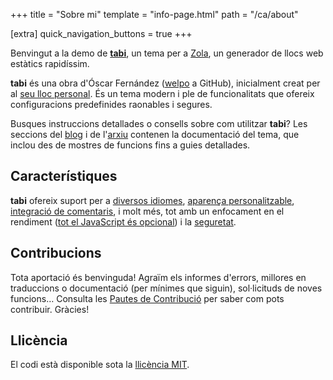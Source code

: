+++
title = "Sobre mi"
template = "info-page.html"
path = "/ca/about"

[extra]
quick_navigation_buttons = true
+++

Benvingut a la demo de [**tabi**](https://github.com/welpo/tabi), un tema per a [Zola](https://www.getzola.org/), un generador de llocs web estàtics rapidíssim.

**tabi** és una obra d'Óscar Fernández ([welpo](https://github.com/welpo/) a GitHub), inicialment creat per al [seu lloc personal](https://osc.garden/ca/). És un tema modern i ple de funcionalitats que ofereix configuracions predefinides raonables i segures.

Busques instruccions detallades o consells sobre com utilitzar **tabi**? Les seccions del [blog](https://welpo.github.io/tabi/ca/blog/) i de l'[arxiu](https://welpo.github.io/tabi/ca/archive/) contenen la documentació del tema, que inclou des de mostres de funcions fins a guies detallades.

## Característiques

**tabi** ofereix suport per a [diversos idiomes](https://welpo.github.io/tabi/ca/blog/faq-languages/), [aparença personalitzable](https://welpo.github.io/tabi/ca/blog/customise-tabi/), [integració de comentaris](https://welpo.github.io/tabi/blog/comments/), i molt més, tot amb un enfocament en el rendiment ([tot el JavaScript és opcional](https://welpo.github.io/tabi/ca/blog/javascript/)) i la [seguretat](https://welpo.github.io/tabi/ca/blog/security/).

## Contribucions

Tota aportació és benvinguda! Agraïm els informes d'errors, millores en traduccions o documentació (per mínimes que siguin), sol·licituds de noves funcions… Consulta les [Pautes de Contribució](https://github.com/welpo/tabi/blob/main/CONTRIBUTING.md) per saber com pots contribuir. Gràcies!

## Llicència

El codi està disponible sota la [llicència MIT](https://choosealicense.com/licenses/mit/).
